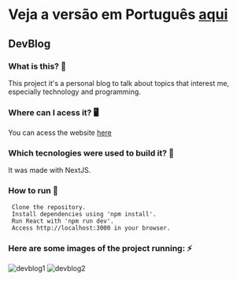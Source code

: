 # Veja a versão em Português <a href="README-ptbr.md">aqui</a>

## DevBlog

### What is this? 🤔 
This project it's a personal blog to talk about topics that interest me, especially technology and programming.

### Where can I acess it? 🖥
You can acess the website <a href = 'https://ruanemanuellportfolio.netlify.app/'> here </a>

### Which tecnologies were used to build it? 🚀 
It was made with NextJS.

### How to run 🏃

     Clone the repository.
     Install dependencies using 'npm install'.
     Run React with 'npm run dev'.
     Access http://localhost:3000 in your browser.
    
### Here are some images of the project running: ⚡️

![devblog1](https://github.com/RuanEmanuell/devblog/assets/113607857/76b49642-3153-4f61-bafa-44b38ca4bbdb)
![devblog2](https://github.com/RuanEmanuell/devblog/assets/113607857/838ae3be-c6e5-4fc7-beaa-ec7c67069eaf)


